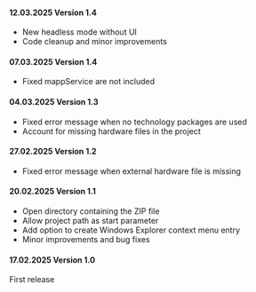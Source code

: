 #### 12.03.2025 Version 1.4
* New headless mode without UI
* Code cleanup and minor improvements

#### 07.03.2025 Version 1.4
* Fixed mappService are not included

#### 04.03.2025 Version 1.3
* Fixed error message when no technology packages are used
* Account for missing hardware files in the project

#### 27.02.2025 Version 1.2
* Fixed error message when external hardware file is missing

#### 20.02.2025 Version 1.1

* Open directory containing the ZIP file
* Allow project path as start parameter
* Add option to create Windows Explorer context menu entry
* Minor improvements and bug fixes

#### 17.02.2025 Version 1.0

First release
